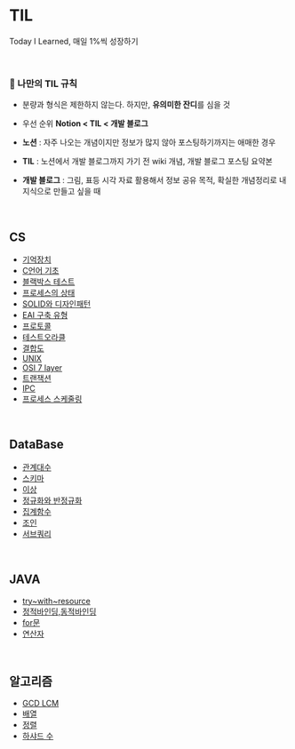 # TIL
Today I Learned, 매일 1%씩 성장하기

<br>

### 🚩  나만의 TIL 규칙

- 분량과 형식은 제한하지 않는다. 하지만, **유의미한 잔디**를 심을 것 
 
- 우선 순위  **Notion < TIL < 개발 블로그**
- **노션** : 자주 나오는 개념이지만 정보가 많지 않아 포스팅하기까지는 애매한 경우
- **TIL** : 노션에서 개발 블로그까지 가기 전 wiki 개념, 개발 블로그 포스팅 요약본
- **개발 블로그** : 그림, 표등 시각 자료 활용해서 정보 공유 목적, 확실한 개념정리로 내 지식으로 만들고 싶을 때


<br>

## CS
* [기억장치](https://github.com/seongit/TIL/blob/main/Computer%20Science/%EA%B8%B0%EC%96%B5%EC%9E%A5%EC%B9%98.md)
* [C언어 기초](https://github.com/seongit/TIL/blob/main/CS/C%EC%96%B8%EC%96%B4%20%EA%B8%B0%EC%B4%88.md)
* [블랙박스 테스트](https://github.com/seongit/TIL/blob/main/CS/%EB%B8%94%EB%9E%99%EB%B0%95%EC%8A%A4%ED%85%8C%EC%8A%A4%ED%8A%B8.md)
* [프로세스의 상태](https://github.com/seongit/TIL/blob/main/CS/%ED%94%84%EB%A1%9C%EC%84%B8%EC%8A%A4%EC%9D%98%20%EC%83%81%ED%83%9C.md)
* [SOLID와 디자인패턴](https://github.com/seongit/TIL/blob/main/CS/SOLID%EC%99%80%20%EB%94%94%EC%9E%90%EC%9D%B8%20%ED%8C%A8%ED%84%B4.md)
* [EAI 구축 유형](https://github.com/seongit/TIL/blob/main/CS/EAI%20%EA%B5%AC%EC%B6%95%20%EC%9C%A0%ED%98%95.md)
* [프로토콜](https://github.com/seongit/TIL/commit/8795b3c5c50106d5574cecc738275afc1f6179da)
* [테스트오라클](https://github.com/seongit/TIL/blob/main/CS/%ED%85%8C%EC%8A%A4%ED%8A%B8%20%EC%98%A4%EB%9D%BC%ED%81%B4.md)
* [결합도](https://github.com/seongit/TIL/blob/main/CS/%EA%B2%B0%ED%95%A9%EB%8F%84.md)
* [UNIX](https://github.com/seongit/TIL/blob/main/CS/UNIX.md)
* [OSI 7 layer](https://github.com/seongit/TIL/blob/main/CS/OSI%207%20layer.md)
* [트랜잭션](https://github.com/seongit/TIL/blob/main/CS/%ED%8A%B8%EB%9E%9C%EC%9E%AD%EC%85%98.md)
* [IPC](https://github.com/seongit/TIL/blob/main/CS/IPC.md)
* [프로세스 스케줄링](https://github.com/seongit/TIL/blob/main/CS/%ED%94%84%EB%A1%9C%EC%84%B8%EC%8A%A4%20%EC%8A%A4%EC%BC%80%EC%A4%84%EB%A7%81.md)
<br>

## DataBase
* [관계대수](https://github.com/seongit/TIL/blob/main/DataBase/%EA%B4%80%EA%B3%84%20%EB%8C%80%EC%88%98.md)
* [스키마](https://github.com/seongit/TIL/blob/main/DataBase/%EC%8A%A4%ED%82%A4%EB%A7%88.md)
* [이상](https://github.com/seongit/TIL/blob/main/DataBase/%EC%9D%B4%EC%83%81.md)
* [정규화와 반정규화](https://github.com/seongit/TIL/blob/main/DataBase/%EC%A0%95%EA%B7%9C%ED%99%94%20vs%20%EB%B0%98%EC%A0%95%EA%B7%9C%ED%99%94.md)
* [집계함수](https://github.com/seongit/TIL/blob/main/DataBase/%EC%A7%91%EA%B3%84%ED%95%A8%EC%88%98.md)
* [조인](https://github.com/seongit/TIL/blob/main/DataBase/%EC%A1%B0%EC%9D%B8.md)
* [서브쿼리](https://github.com/seongit/TIL/blob/main/Data%20Base/%EC%84%9C%EB%B8%8C%EC%BF%BC%EB%A6%AC.md)
<br>

## JAVA
* [try~with~resource](https://github.com/seongit/TIL/blob/main/JAVA/try~with~resource.md)
* [정적바인딩,동적바인딩](https://github.com/seongit/TIL/blob/main/JAVA/%EB%8F%99%EC%A0%81%20%EB%B0%94%EC%9D%B8%EB%94%A9%EA%B3%BC%20%EC%A0%95%EC%A0%81%EB%B0%94%EC%9D%B8%EB%94%A9.md)
* [for문](https://github.com/seongit/TIL/blob/main/JAVA/for%EB%AC%B8%EC%9D%98%20i%20%EC%99%80%20%ED%96%A5%EC%83%81%EB%90%9C%20for%EB%AC%B8%EC%9D%98%20i.md)
* [연산자](https://github.com/seongit/TIL/blob/main/JAVA/%EC%97%B0%EC%82%B0%EC%9E%90.md)

<br>

## 알고리즘
* [GCD LCM](https://github.com/seongit/TIL/blob/main/Algorithm/%EC%95%8C%EA%B3%A0%EB%A6%AC%EC%A6%98%20%EC%9E%A1%EC%8A%A4/GCD%20LCM.md)
* [배열](https://github.com/seongit/TIL/blob/main/Algorithm/%EB%B0%B0%EC%97%B4.md)
* [정렬](https://github.com/seongit/TIL/blob/main/%EC%95%8C%EA%B3%A0%EB%A6%AC%EC%A6%98/%EC%A0%95%EB%A0%AC.md)
* [하샤드 수](https://github.com/seongit/TIL/blob/main/%EC%95%8C%EA%B3%A0%EB%A6%AC%EC%A6%98/%ED%95%98%EC%83%A4%EB%93%9C%20%EC%88%98.md)
